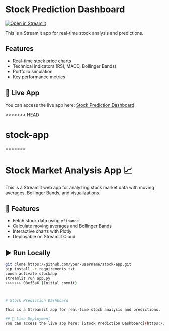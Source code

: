 # Stock Prediction Dashboard

[![Open in Streamlit](https://static.streamlit.io/badges/streamlit_badge_black_white.svg)](https://share.streamlit.io/tanisha-m26/stock-app/main/app.py)

This is a Streamlit app for real-time stock analysis and predictions.

## Features
- Real-time stock price charts
- Technical indicators (RSI, MACD, Bollinger Bands)
- Portfolio simulation
- Key performance metrics

## 🔗 Live App
You can access the live app here: [Stock Prediction Dashboard](https://share.streamlit.io/tanisha-m26/stock-app/main/app.py)






<<<<<<< HEAD
# stock-app
=======
# Stock Market Analysis App 📈

This is a Streamlit web app for analyzing stock market data with moving averages, Bollinger Bands, and visualizations.

## 🚀 Features
- Fetch stock data using `yfinance`
- Calculate moving averages and Bollinger Bands
- Interactive charts with Plotly
- Deployable on Streamlit Cloud

## ▶️ Run Locally
```bash
git clone https://github.com/your-username/stock-app.git
pip install -r requirements.txt
conda activate stockapp
streamlit run app.py
>>>>>>> 08ef5a6 (Initial commit)



# Stock Prediction Dashboard

This is a Streamlit app for real-time stock analysis and predictions.

## 🔗 Live Deployment
You can access the live app here: [Stock Prediction Dashboard](https://share.streamlit.io/tanisha-m26/stock-app/main/app.py)